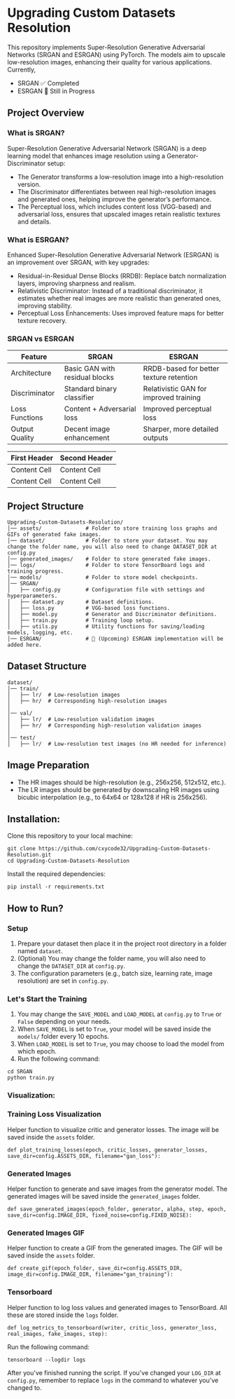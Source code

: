 # Upgrading Custom Datasets Resolution

This repository implements Super-Resolution Generative Adversarial Networks (SRGAN and ESRGAN) using PyTorch. The models aim to upscale low-resolution images, enhancing their quality for various applications. Currently,
- SRGAN ✅ Completed
- ESRGAN 🚧 Still in Progress


## Project Overview

### What is SRGAN?

Super-Resolution Generative Adversarial Network (SRGAN) is a deep learning model that enhances image resolution using a Generator-Discriminator setup:
- The Generator transforms a low-resolution image into a high-resolution version.
- The Discriminator differentiates between real high-resolution images and generated ones, helping improve the generator’s performance.
- The Perceptual loss, which includes content loss (VGG-based) and adversarial loss, ensures that upscaled images retain realistic textures and details.

### What is ESRGAN?

Enhanced Super-Resolution Generative Adversarial Network (ESRGAN) is an improvement over SRGAN, with key upgrades:

- Residual-in-Residual Dense Blocks (RRDB): Replace batch normalization layers, improving sharpness and realism.
- Relativistic Discriminator: Instead of a traditional discriminator, it estimates whether real images are more realistic than generated ones, improving stability.
- Perceptual Loss Enhancements: Uses improved feature maps for better texture recovery.

### SRGAN vs ESRGAN

| Feature         |  SRGAN                           |  ESRGAN                                   |
| --------------  |  ------------------------------  |  ---------------------------------------- |
| Architecture    |  Basic GAN with residual blocks  |  RRDB-based for better texture retention  |
| Discriminator   |  Standard binary classifier      |  Relativistic GAN for improved training   |
| Loss Functions  |  Content + Adversarial loss      |  Improved perceptual loss                 |
| Output Quality  |  Decent image enhancement        |  Sharper, more detailed outputs           |

| First Header  | Second Header |
| ------------- | ------------- |
| Content Cell  | Content Cell  |
| Content Cell  | Content Cell  |


## Project Structure

```
Upgrading-Custom-Datasets-Resolution/
│── assets/              # Folder to store training loss graphs and GIFs of generated fake images.
│── dataset/             # Folder to store your dataset. You may change the folder name, you will also need to change DATASET_DIR at config.py
│── generated_images/    # Folder to store generated fake images.
│── logs/                # Folder to store TensorBoard logs and training progress.
│── models/              # Folder to store model checkpoints.
│── SRGAN/
│   ├── config.py        # Configuration file with settings and hyperparameters.
│   ├── dataset.py       # Dataset definitions.
│   ├── loss.py          # VGG-based loss functions.
│   ├── model.py         # Generator and Discriminator definitions.
│   ├── train.py         # Training loop setup.
│   ├── utils.py         # Utility functions for saving/loading models, logging, etc.
│── ESRGAN/              # 🚧 (Upcoming) ESRGAN implementation will be added here.
```


## Dataset Structure

```
dataset/
│── train/
│   ├── lr/  # Low-resolution images
│   ├── hr/  # Corresponding high-resolution images
│
│── val/
│   ├── lr/  # Low-resolution validation images
│   ├── hr/  # Corresponding high-resolution validation images
│
│── test/
│   ├── lr/  # Low-resolution test images (no HR needed for inference)
```


## Image Preparation

- The HR images should be high-resolution (e.g., 256x256, 512x512, etc.).
- The LR images should be generated by downscaling HR images using bicubic interpolation (e.g., to 64x64 or 128x128 if HR is 256x256).


## Installation:

Clone this repository to your local machine:
```
git clone https://github.com/cxycode32/Upgrading-Custom-Datasets-Resolution.git
cd Upgrading-Custom-Datasets-Resolution
```

Install the required dependencies:
```
pip install -r requirements.txt
```


## How to Run?

### Setup

1. Prepare your dataset then place it in the project root directory in a folder named `dataset`.
2. (Optional) You may change the folder name, you will also need to change the `DATASET_DIR` at `config.py`.
3. The configuration parameters (e.g., batch size, learning rate, image resolution) are set in `config.py`.

### Let's Start the Training

1. You may change the `SAVE_MODEL` and `LOAD_MODEL` at `config.py` to `True` or `False` depending on your needs.
2. When `SAVE_MODEL` is set to `True`, your model will be saved inside the `models/` folder every 10 epochs.
3. When `LOAD_MODEL` is set to `True`, you may choose to load the model from which epoch.
4. Run the following command:
```
cd SRGAN
python train.py
```

### Visualization:

### Training Loss Visualization
Helper function to visualize critic and generator losses. The image will be saved inside the `assets` folder.
```
def plot_training_losses(epoch, critic_losses, generator_losses, save_dir=config.ASSETS_DIR, filename="gan_loss"):
```

### Generated Images
Helper function to generate and save images from the generator model. The generated images will be saved inside the `generated_images` folder.
```
def save_generated_images(epoch_folder, generator, alpha, step, epoch, save_dir=config.IMAGE_DIR, fixed_noise=config.FIXED_NOISE):
```

### Generated Images GIF
Helper function to create a GIF from the generated images. The GIF will be saved inside the `assets` folder.
```
def create_gif(epoch_folder, save_dir=config.ASSETS_DIR, image_dir=config.IMAGE_DIR, filename="gan_training"):
```

### Tensorboard
Helper function to log loss values and generated images to TensorBoard. All these are stored inside the `logs` folder.
```
def log_metrics_to_tensorboard(writer, critic_loss, generator_loss, real_images, fake_images, step):
```

Run the following command:
```
tensorboard --logdir logs
```
After you've finished running the script. If you've changed your `LOG_DIR` at `config.py`, remember to replace `logs` in the command to whatever you've changed to.